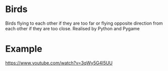 # Birds
Birds flying to each other if they are too far or flying opposite direction from each other if they are too close.
Realised by Python and Pygame

# Example
https://www.youtube.com/watch?v=3qWy5G4I5UU
